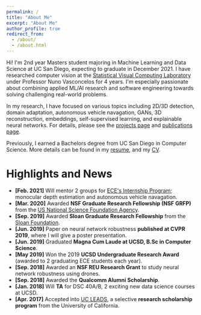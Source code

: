 ```yaml
---
permalink: /
title: "About Me"
excerpt: "About Me"
author_profile: true
redirect_from: 
  - /about/
  - /about.html
---
```


Hi! I'm 2nd year Masters student majoring in Machine Learning and Data Science at UC San Diego, expecting to graduate in December 2021. I have researched computer vision at the [Statistical Visual Computing Laboratory](http://www.svcl.ucsd.edu/) under Professor Nuno Vasconcelos for 4 years. I'm especially passionate about combining applied ML/AI research and software engineering towards solving challenging real-world problems. 

In my research, I have focused on various topics including 2D/3D detection, domain adaptation, autonomous vehicle navagation, GANs, 3D reconstruction, embeddings, self-supervised learning, and explainable neural networks. For details, please see the [projects page](https://b7leung.github.io/projects/) and [publications page](https://b7leung.github.io/publications/).  

Previously, I earned a Bachelors degree from UC San Diego in Computer Science. More details can be found in my [resume](https://b7leung.github.io/files/Resume_Brandon_Leung.pdf), and my [CV]().

Highlights and News
======
  * **[Feb. 2021]** Will mentor 2 groups for [ECE's Internship Program](https://www.ece.ucsd.edu/undergraduate/SRIP); monocular depth estimation and autonomous vehicle navagation.
  * **[Mar. 2020]** Awarded **NSF Graduate Research Fellowship (NSF GRFP)** from the [US National Science Foundation Agency](https://www.nsfgrfp.org/).
  * **[Sep. 2019]** Awarded **Sloan Graduate Research Fellowship** from the [Sloan Foundation](https://sloan.org/).
  * **[Jun. 2019]** Paper on neural network robustness **published at CVPR 2019**, where I will give a poster presentation.
  * **[Jun. 2019]** Graduated **Magna Cum Laude at UCSD, B.Sc in Computer Science**.
  * **[May  2019]** Won the 2019 **UCSD Undergraduate Research Award** (awarded to 2 graduating ECE students each year).  
  * **[Sep. 2018]** Awarded an **NSF REU Research Grant** to study neural network robustness using drones.
  * **[Sep. 2018]** Awarded the **Qualcomm Alumni Scholarship**.
  * **[Jan. 2018]** Will **TA** for DSC 40A/B, 2 exciting new data science courses at UCSD.
  * **[Apr. 2017]** Accepted into [UC LEADS](https://www.ucop.edu/graduate-studies/initiatives-outreach/uc-leads.html), a selective **research scholarship program** from the University of California. 